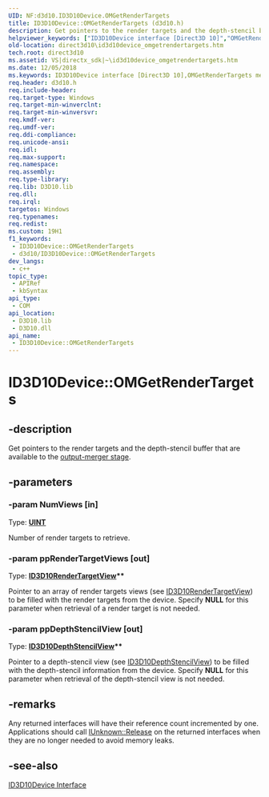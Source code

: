 ```yaml
---
UID: NF:d3d10.ID3D10Device.OMGetRenderTargets
title: ID3D10Device::OMGetRenderTargets (d3d10.h)
description: Get pointers to the render targets and the depth-stencil buffer that are available to the output-merger stage.
helpviewer_keywords: ["ID3D10Device interface [Direct3D 10]","OMGetRenderTargets method","ID3D10Device.OMGetRenderTargets","ID3D10Device::OMGetRenderTargets","OMGetRenderTargets","OMGetRenderTargets method [Direct3D 10]","OMGetRenderTargets method [Direct3D 10]","ID3D10Device interface","d3d10/ID3D10Device::OMGetRenderTargets","direct3d10.id3d10device_omgetrendertargets","f378deb9-1829-aecc-36fe-7c3ab163d523"]
old-location: direct3d10\id3d10device_omgetrendertargets.htm
tech.root: direct3d10
ms.assetid: VS|directx_sdk|~\id3d10device_omgetrendertargets.htm
ms.date: 12/05/2018
ms.keywords: ID3D10Device interface [Direct3D 10],OMGetRenderTargets method, ID3D10Device.OMGetRenderTargets, ID3D10Device::OMGetRenderTargets, OMGetRenderTargets, OMGetRenderTargets method [Direct3D 10], OMGetRenderTargets method [Direct3D 10],ID3D10Device interface, d3d10/ID3D10Device::OMGetRenderTargets, direct3d10.id3d10device_omgetrendertargets, f378deb9-1829-aecc-36fe-7c3ab163d523
req.header: d3d10.h
req.include-header: 
req.target-type: Windows
req.target-min-winverclnt: 
req.target-min-winversvr: 
req.kmdf-ver: 
req.umdf-ver: 
req.ddi-compliance: 
req.unicode-ansi: 
req.idl: 
req.max-support: 
req.namespace: 
req.assembly: 
req.type-library: 
req.lib: D3D10.lib
req.dll: 
req.irql: 
targetos: Windows
req.typenames: 
req.redist: 
ms.custom: 19H1
f1_keywords:
 - ID3D10Device::OMGetRenderTargets
 - d3d10/ID3D10Device::OMGetRenderTargets
dev_langs:
 - c++
topic_type:
 - APIRef
 - kbSyntax
api_type:
 - COM
api_location:
 - D3D10.lib
 - D3D10.dll
api_name:
 - ID3D10Device::OMGetRenderTargets
---
```


# ID3D10Device::OMGetRenderTargets


## -description

Get pointers to the render targets and the depth-stencil buffer that are available to the <a href="/windows/desktop/direct3d11/d3d10-graphics-programming-guide-output-merger-stage">output-merger stage</a>.

## -parameters

### -param NumViews [in]

Type: <b><a href="/windows/desktop/WinProg/windows-data-types">UINT</a></b>

Number of render targets to retrieve.

### -param ppRenderTargetViews [out]

Type: <b><a href="/windows/desktop/api/d3d10/nn-d3d10-id3d10rendertargetview">ID3D10RenderTargetView</a>**</b>

Pointer to an array of render targets views (see <a href="/windows/desktop/api/d3d10/nn-d3d10-id3d10rendertargetview">ID3D10RenderTargetView</a>) to be filled with the render targets from the device. Specify <b>NULL</b> for this parameter when retrieval of a render target is not needed.

### -param ppDepthStencilView [out]

Type: <b><a href="/windows/desktop/api/d3d10/nn-d3d10-id3d10depthstencilview">ID3D10DepthStencilView</a>**</b>

Pointer to a depth-stencil view (see <a href="/windows/desktop/api/d3d10/nn-d3d10-id3d10depthstencilview">ID3D10DepthStencilView</a>) to be filled with the depth-stencil information from the device. Specify <b>NULL</b> for this parameter when retrieval of the depth-stencil view is not needed.

## -remarks

Any returned interfaces will have their reference count incremented by one. Applications should call <a href="/windows/desktop/api/unknwn/nf-unknwn-iunknown-release">IUnknown::Release</a> on the returned interfaces when they are no longer needed to avoid memory leaks.

## -see-also

<a href="/windows/desktop/api/d3d10/nn-d3d10-id3d10device">ID3D10Device Interface</a>

